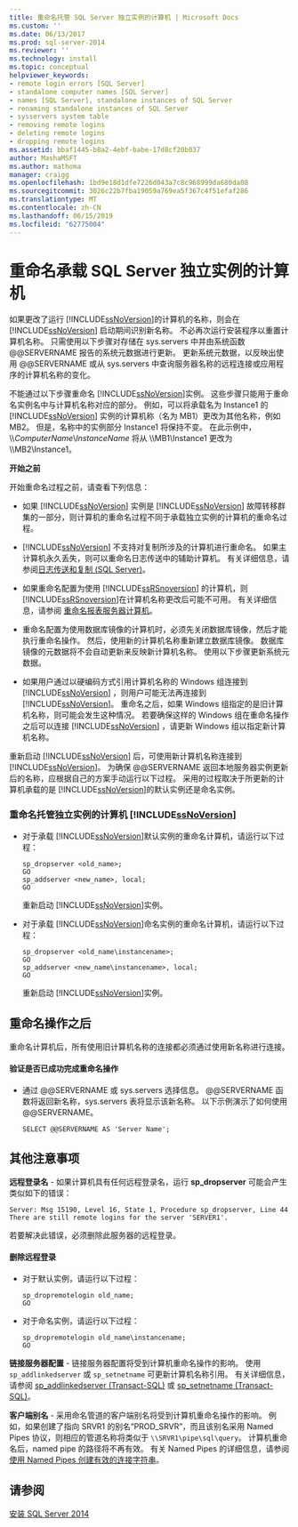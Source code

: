 ```yaml
---
title: 重命名托管 SQL Server 独立实例的计算机 | Microsoft Docs
ms.custom: ''
ms.date: 06/13/2017
ms.prod: sql-server-2014
ms.reviewer: ''
ms.technology: install
ms.topic: conceptual
helpviewer_keywords:
- remote login errors [SQL Server]
- standalone computer names [SQL Server]
- names [SQL Server], standalone instances of SQL Server
- renaming standalone instances of SQL Server
- sysservers system table
- removing remote logins
- deleting remote logins
- dropping remote logins
ms.assetid: bbaf1445-b8a2-4ebf-babe-17d8cf20b037
author: MashaMSFT
ms.author: mathoma
manager: craigg
ms.openlocfilehash: 1bd9e18d1dfe7226d043a7c8c968999da680da08
ms.sourcegitcommit: 3026c22b7fba19059a769ea5f367c4f51efaf286
ms.translationtype: MT
ms.contentlocale: zh-CN
ms.lasthandoff: 06/15/2019
ms.locfileid: "62775004"
---
```

# <a name="rename-a-computer-that-hosts-a-stand-alone-instance-of-sql-server"></a>重命名承载 SQL Server 独立实例的计算机
  如果更改了运行 [!INCLUDE[ssNoVersion](../../includes/ssnoversion-md.md)]的计算机的名称，则会在 [!INCLUDE[ssNoVersion](../../includes/ssnoversion-md.md)] 启动期间识别新名称。 不必再次运行安装程序以重置计算机名称。 只需使用以下步骤对存储在 sys.servers 中并由系统函数 @@SERVERNAME 报告的系统元数据进行更新。 更新系统元数据，以反映出使用 @@SERVERNAME 或从 sys.servers 中查询服务器名称的远程连接或应用程序的计算机名称的变化。  
  
 不能通过以下步骤重命名 [!INCLUDE[ssNoVersion](../../includes/ssnoversion-md.md)]实例。 这些步骤只能用于重命名实例名中与计算机名称对应的部分。 例如，可以将承载名为 Instance1 的 [!INCLUDE[ssNoVersion](../../includes/ssnoversion-md.md)] 实例的计算机称（名为 MB1）更改为其他名称，例如 MB2。 但是，名称中的实例部分 Instance1 将保持不变。 在此示例中， \\\\*ComputerName*\\*InstanceName* 将从 \\\MB1\Instance1 更改为 \\\MB2\Instance1。  
  
 **开始之前**  
  
 开始重命名过程之前，请查看下列信息：  
  
-   如果 [!INCLUDE[ssNoVersion](../../includes/ssnoversion-md.md)] 实例是 [!INCLUDE[ssNoVersion](../../includes/ssnoversion-md.md)] 故障转移群集的一部分，则计算机的重命名过程不同于承载独立实例的计算机的重命名过程。  
  
-   [!INCLUDE[ssNoVersion](../../includes/ssnoversion-md.md)] 不支持对复制所涉及的计算机进行重命名。 如果主计算机永久丢失，则可以重命名日志传送中的辅助计算机。 有关详细信息，请参阅[日志传送和复制 (SQL Server)](../log-shipping/log-shipping-and-replication-sql-server.md)。  
  
-   如果重命名配置为使用 [!INCLUDE[ssRSnoversion](../../includes/ssrsnoversion-md.md)] 的计算机，则 [!INCLUDE[ssRSnoversion](../../includes/ssrsnoversion-md.md)]在计算机名称更改后可能不可用。 有关详细信息，请参阅 [重命名报表服务器计算机](../../reporting-services/report-server/rename-a-report-server-computer.md)。  
  
-   重命名配置为使用数据库镜像的计算机时，必须先关闭数据库镜像，然后才能执行重命名操作。 然后，使用新的计算机名称重新建立数据库镜像。 数据库镜像的元数据将不会自动更新来反映新计算机名称。 使用以下步骤更新系统元数据。  
  
-   如果用户通过以硬编码方式引用计算机名称的 Windows 组连接到 [!INCLUDE[ssNoVersion](../../includes/ssnoversion-md.md)] ，则用户可能无法再连接到 [!INCLUDE[ssNoVersion](../../includes/ssnoversion-md.md)]。 重命名之后，如果 Windows 组指定的是旧计算机名称，则可能会发生这种情况。 若要确保这样的 Windows 组在重命名操作之后可以连接 [!INCLUDE[ssNoVersion](../../includes/ssnoversion-md.md)] ，请更新 Windows 组以指定新计算机名称。  
  
 重新启动 [!INCLUDE[ssNoVersion](../../includes/ssnoversion-md.md)] 后，可使用新计算机名称连接到 [!INCLUDE[ssNoVersion](../../includes/ssnoversion-md.md)]。 为确保 @@SERVERNAME 返回本地服务器实例更新后的名称，应根据自己的方案手动运行以下过程。 采用的过程取决于所更新的计算机承载的是 [!INCLUDE[ssNoVersion](../../includes/ssnoversion-md.md)]的默认实例还是命名实例。  
  
### <a name="to-rename-a-computer-that-hosts-a-stand-alone-instance-of-includessnoversionincludesssnoversion-mdmd"></a>重命名托管独立实例的计算机 [!INCLUDE[ssNoVersion](../../includes/ssnoversion-md.md)]  
  
-   对于承载 [!INCLUDE[ssNoVersion](../../includes/ssnoversion-md.md)]默认实例的重命名计算机，请运行以下过程：  
  
    ```  
    sp_dropserver <old_name>;  
    GO  
    sp_addserver <new_name>, local;  
    GO  
    ```  
  
     重新启动 [!INCLUDE[ssNoVersion](../../includes/ssnoversion-md.md)]实例。  
  
-   对于承载 [!INCLUDE[ssNoVersion](../../includes/ssnoversion-md.md)]命名实例的重命名计算机，请运行以下过程：  
  
    ```  
    sp_dropserver <old_name\instancename>;  
    GO  
    sp_addserver <new_name\instancename>, local;  
    GO  
    ```  
  
     重新启动 [!INCLUDE[ssNoVersion](../../includes/ssnoversion-md.md)]实例。  
  
## <a name="after-the-renaming-operation"></a>重命名操作之后  
 重命名计算机后，所有使用旧计算机名称的连接都必须通过使用新名称进行连接。  
  
#### <a name="to-verify-that-the-renaming-operation-has-completed-successfully"></a>验证是否已成功完成重命名操作  
  
-   通过 @@SERVERNAME 或 sys.servers 选择信息。 @@SERVERNAME 函数将返回新名称，sys.servers 表将显示该新名称。 以下示例演示了如何使用 @@SERVERNAME。  
  
    ```  
    SELECT @@SERVERNAME AS 'Server Name';  
    ```  
  
## <a name="additional-considerations"></a>其他注意事项  
 **远程登录名** - 如果计算机具有任何远程登录名，运行 **sp_dropserver** 可能会产生类似如下的错误：  
  
 `Server: Msg 15190, Level 16, State 1, Procedure sp_dropserver, Line 44 There are still remote logins for the server 'SERVER1'.`  
  
 若要解决此错误，必须删除此服务器的远程登录。  
  
#### <a name="to-drop-remote-logins"></a>删除远程登录  
  
-   对于默认实例，请运行以下过程：  
  
    ```  
    sp_dropremotelogin old_name;  
    GO  
    ```  
  
-   对于命名实例，请运行以下过程：  
  
    ```  
    sp_dropremotelogin old_name\instancename;  
    GO  
    ```  
  
 **链接服务器配置** - 链接服务器配置将受到计算机重命名操作的影响。 使用 `sp_addlinkedserver` 或 `sp_setnetname` 可更新计算机名称引用。 有关详细信息，请参阅 [sp_addlinkedserver (Transact-SQL)](/sql/relational-databases/system-stored-procedures/sp-addlinkedserver-transact-sql) 或 [sp_setnetname (Transact-SQL)](/sql/relational-databases/system-stored-procedures/sp-setnetname-transact-sql)。  
  
 **客户端别名** - 采用命名管道的客户端别名将受到计算机重命名操作的影响。 例如，如果创建了指向 SRVR1 的别名“PROD_SRVR”，而且该别名采用 Named Pipes 协议，则相应的管道名称将类似于 `\\SRVR1\pipe\sql\query`。 计算机重命名后，named pipe 的路径将不再有效。 有关 Named Pipes 的详细信息，请参阅 [使用 Named Pipes 创建有效的连接字符串](https://go.microsoft.com/fwlink/?LinkId=111063)。  
  
## <a name="see-also"></a>请参阅  
 [安装 SQL Server 2014](../../database-engine/install-windows/install-sql-server.md)  
  
  
